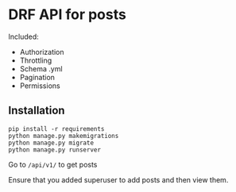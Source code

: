 # DRF API for posts
Included:
- Authorization
- Throttling
- Schema .yml
- Pagination
- Permissions

## Installation
```
pip install -r requirements
python manage.py makemigrations
python manage.py migrate
python manage.py runserver
```
Go to `/api/v1/` to get posts

Ensure that you added superuser to add posts and then view them.

